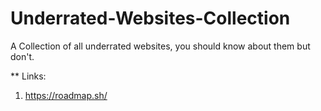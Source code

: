 # Underrated-Websites-Collection
A Collection of all underrated websites, you should know about them but don't.

**
Links:

1. https://roadmap.sh/

